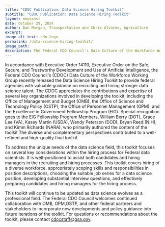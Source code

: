 ```yaml
---
title: "CDOC Publication: Data Science Hiring Toolkit"
subtitle: "CDOC Publication: Data Science Hiring Toolkit"
layout: newspost
date: October 29, 2024
author: Dan Morgan, Transportation and Chris Alvares, Agriculture
excerpt: 
image_alt_text: cdo logo
permalink: /data-science-hiring-toolkit/
image_path:  
description: The Federal CDO Council's Data Culture of the Workforce Working Group, in line with Executive Order 14110, has introduced the Data Science Hiring Toolkit to support federal agencies in recruiting top data science talent. Developed with input from agencies such as OMB, OSTP, and OPM, the toolkit offers guidance on hiring a diverse workforce, defining position requirements, and preparing candidates and hiring managers.
---
```


In accordance with Executive Order 14110, Executive Order on the Safe, Secure, and Trustworthy Development and Use of Artificial Intelligence, the Federal CDO Council's (CDOC) Data Culture of the Workforce Working Group recently released the Data Science Hiring Toolkit to provide federal agencies with valuable guidance on recruiting and hiring stronger data science talent. The CDOC appreciates the contributions and expertise of several key organizations involved in developing the toolkit, including the Office of Management and Budget (OMB), the Office of Science and Technology Policy (OSTP), the Office of Personnel Management (OPM), and the Excellence in Government Fellowship Program (EIG). Special recognition goes to the EIG Fellowship Program Members, William Berry (DOT), Grace Lee (VA), Kasey Martin (USDA), Wendy Peterson (DOD), Bryan Reed (NIH), and Kimm Richards (NARA), who primarily authored the content of the toolkit The diverse and complementary perspectives contributed to a well-refined and high-quality final toolkit.
 
To address the unique needs of the data science field, this toolkit focuses on several key considerations within the hiring process for Federal data scientists. It is well-positioned to assist both candidates and hiring managers in the recruiting and hiring processes. This toolkit covers hiring of a diverse workforce, appropriately scoping skills and responsibilities in position descriptions, choosing the suitable job series for a data science position, developing substantial interview questions, and effectively preparing candidates and hiring managers for the hiring process.
 
This toolkit will continue to be updated as data science evolves as a professional field. The Federal CDO Council welcomes continued collaboration with OMB, OPM,OSTP, and other federal partners and stakeholders  to incorporate new developments and policy guidance into future iterations of the toolkit. For questions or recommendations about the toolkit, please contact cdocstaff@gsa.gov.